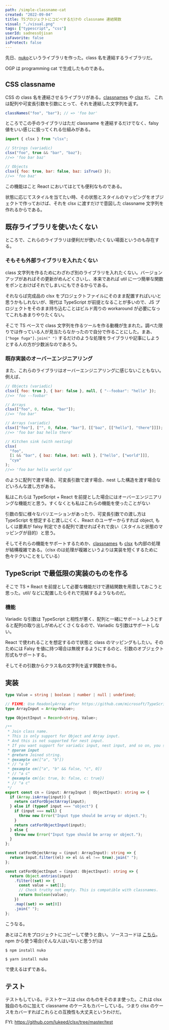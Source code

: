 ```yaml
---
path: /simple-classname-cat
created: "2022-09-04"
title: TSプロジェクトにコピペするだけの classname 連結関数
visual: "./visual.png"
tags: ["typescript", "css"]
userId: sadnessOjisan
isFavorite: false
isProtect: false
---
```


先日、[nuko](https://github.com/sadnessOjisan/nuko)というライブラリを作った。class 名を連結するライブラリだ。

OGP は programming cat で生成したものである。

## CSS classname

CSS の class 名を連結させるライブラリがある。[classnames](https://www.npmjs.com/package/classnames) や [clsx](https://www.npmjs.com/package/clsx) だ。
これは配列や可変長引数を引数にとって、それを連結した文字列を返す。

```js
classNames("foo", "bar"); // => 'foo bar'
```

ところでこの手のライブラリはただ classname を連結するだけでなく、falsy 値をいい感じに扱ってくれる仕組みがある。

```js
import { clsx } from "clsx";

// Strings (variadic)
clsx("foo", true && "bar", "baz");
//=> 'foo bar baz'

// Objects
clsx({ foo: true, bar: false, baz: isTrue() });
//=> 'foo baz'
```

この機能はこと React においてはとても便利なものである。

状態に応じてスタイルを当てたい時、その状態とスタイルのマッピングをオブジェクトで作っておけば、それを clsx に渡すだけで意図した classname 文字列を作れるからである。

## 既存ライブラリを使いたくない

ところで、これらのライブラリは便利だが使いたくない場面というのも存在する。

### そもそも外部ライブラリを入れたくない

class 文字列を作るためにわざわざ別のライブラリを入れたくない。バージョンアップがあればその更新がめんどくさいし、本来であれば util に一つ簡単な関数をポンとおけばそれでしまいにもできるからである。

それならば完成品の clsx をプロジェクトファイルにそのまま配置すればいいと思うかもしれないが、現代は TypeScript が前提となることが多いので、JS プロジェクトをそのまま持ち込むことはビルド周りの workaround が必要になってこれもあまりやりたくない。

そこで TS ベースで class 文字列を作るツールを作る動機が生まれた。調べた限りでは作っている人が見当たらなかったので自分で作ることにした。まあ、`["hoge fuga"].join(" ")` するだけのような処理をライブラリや記事にしようとする人の方が少数派なのであろう。

### 既存実装のオーバーエンジニアリング

また、これらのライブラリはオーバーエンジニアリングに感じないこともない。例えば、

```js
// Objects (variadic)
clsx({ foo: true }, { bar: false }, null, { "--foobar": "hello" });
//=> 'foo --foobar'

// Arrays
clsx(["foo", 0, false, "bar"]);
//=> 'foo bar'

// Arrays (variadic)
clsx(["foo"], ["", 0, false, "bar"], [["baz", [["hello"], "there"]]]);
//=> 'foo bar baz hello there'

// Kitchen sink (with nesting)
clsx(
  "foo",
  [1 && "bar", { baz: false, bat: null }, ["hello", ["world"]]],
  "cya"
);
//=> 'foo bar hello world cya'
```

のように配列で渡す場合、可変長引数で渡す場合、nest した構造を渡す場合などいろんな渡し方がある。

私はこれらは TypeScript + React を前提とした場合にはオーバーエンジニアリングな機能だと思う。すくなくとも私はこれらの機能を使ったことがない

引数の型に様々なバリエーションがあったり、可変長引数での渡し方は TypeScript を想定すると渡しにくく、React のユーザーからすれば object, もしくは要素が falsy 判定できる配列で渡せればそれで良い（スタイルと状態のマッピングが目的）と思う。

そしてそれらの機能をサポートするためか、[classnames](https://www.npmjs.com/package/classnames) も [clsx](https://www.npmjs.com/package/clsx) も内部の処理が結構複雑である。（clsx のは処理が複雑というよりは実装を短くするために色々テクいことをしている）

## TypeScript で最低限の実装のものを作る

そこで TS + React を前提として必要な機能だけで連結関数を用意しておこうと思った。util/ などに配置したらそれで完結するようなものだ。

### 機能

Variadic な引数は TypeScript と相性が悪く、配列と一緒にサポートしようとすると配列の取り出しがめんどくさくなるので、Variadic な引数はサポートしない。

React で使われることを想定するので状態と class のマッピングもしたい。そのためには Falsy を値に持つ場合は無視するようにするのと、引数のオブジェクト形式もサポートする。

そしてその引数からクラス名の文字列を返す関数を作る。

## 実装

```ts
type Value = string | boolean | number | null | undefined;

// FIXME: Use ReadonlyArray after https://github.com/microsoft/TypeScript/issues/17002 is resolved.
type ArrayInput = Array<Value>;

type ObjectInput = Record<string, Value>;

/**
 * Join class name.
 * This is only support for Object and Array input.
 * And this is not supported for nest input.
 * If you want support for variadic input, nest input, and so on, you should use {@link https://github.com/lukeed/clsx clsx}.
 * @param input
 * @return Joined string.
 * @example cn(["a", "b"])
 * // "a b"
 * @example cn(["a", "b" && false, "c", 0])
 * // "a c"
 * @example cn({a: true, b: false, c: true})
 * // "a c"
 */
export const cn = (input: ArrayInput | ObjectInput): string => {
  if (Array.isArray(input)) {
    return catForObjectArray(input);
  } else if (typeof input === "object") {
    if (input === null) {
      throw new Error("Input type should be array or object.");
    }
    return catForObjectInput(input);
  } else {
    throw new Error("Input type should be array or object.");
  }
};

const catForObjectArray = (input: ArrayInput): string => {
  return input.filter((el) => el && el !== true).join(" ");
};

const catForObjectInput = (input: ObjectInput): string => {
  return Object.entries(input)
    .filter((set) => {
      const value = set[1];
      // Check truthy not empty. This is compatible with classnames.
      return Boolean(value);
    })
    .map((set) => set[0])
    .join(" ");
};
```

こうなる。

あとはこれをプロジェクトにコピーして使うと良い。ソースコードは [こちら](https://github.com/sadnessOjisan/nuko)。 npm から使う場合(そんな人はいないと思うが)は

```
$ npm install nuko

$ yarn install nuko
```

で使えるはずである。

## テスト

テストもしている。テストケースは clsx のものをそのまま使った。これは clsx 独自のものに加えて classname のケースもカバーしている。つまり clsx のケースをカバーすればこれらとの互換性も大丈夫というわけだ。

FYI: https://github.com/lukeed/clsx/tree/master/test
